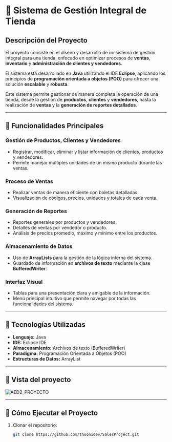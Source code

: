 # 🛒 Sistema de Gestión Integral de Tienda

## Descripción del Proyecto
El proyecto consiste en el diseño y desarrollo de un sistema de gestión integral para una tienda, enfocado en optimizar procesos de **ventas**, **inventario** y **administración de clientes y vendedores**.  

El sistema está desarrollado en **Java** utilizando el IDE **Eclipse**, aplicando los principios de **programación orientada a objetos (POO)** para ofrecer una solución **escalable** y **robusta**.  

Este sistema permite gestionar de manera completa la operación de una tienda, desde la gestión de **productos**, **clientes** y **vendedores**, hasta la realización de **ventas** y la **generación de reportes detallados**.  

---

## 🔹 Funcionalidades Principales

### Gestión de Productos, Clientes y Vendedores
- Registrar, modificar, eliminar y listar información de clientes, productos y vendedores.  
- Permite manejar múltiples unidades de un mismo producto durante las ventas.  

### Proceso de Ventas
- Realizar ventas de manera eficiente con boletas detalladas.  
- Visualización de códigos, precios, unidades y totales de cada venta.  

### Generación de Reportes
- Reportes generales por productos y vendedores.  
- Detalles de ventas por vendedor o producto.  
- Análisis de precios promedio, máximo y mínimo entre los productos.  

### Almacenamiento de Datos
- Uso de **ArrayLists** para la gestión de la lógica interna del sistema.  
- Guardado de información en **archivos de texto** mediante la clase **BufferedWriter**.  

### Interfaz Visual
- Tablas para una presentación clara y amigable de la información.  
- Menú principal intuitivo que permite navegar por todas las funcionalidades del sistema.  

---

## 🔧 Tecnologías Utilizadas
- **Lenguaje:** Java  
- **IDE:** Eclipse IDE  
- **Almacenamiento:** Archivos de texto (BufferedWriter)  
- **Paradigma:** Programación Orientada a Objetos (POO)  
- **Estructuras de Datos:** ArrayList  

---

## 📸 Vista del proyecto
![AED2_PROYECTO](https://github.com/user-attachments/assets/e69477a6-f866-49fd-b7b2-ba0f0102d420)

---

## 🚀 Cómo Ejecutar el Proyecto
1. Clonar el repositorio:  
   ```bash
   git clone https://github.com/thoonidev/SalesProject.git
